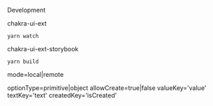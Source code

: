 

Development

chakra-ui-ext
```
yarn watch
```

chakra-ui-ext-storybook
```
yarn build
```

mode=local|remote

optionType=primitive|object
allowCreate=true|false
valueKey='value'
textKey='text'
createdKey='isCreated'
